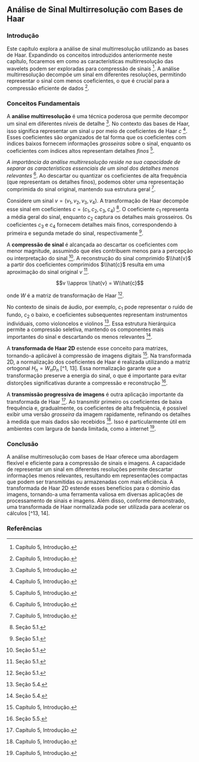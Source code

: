 ## Análise de Sinal Multirresolução com Bases de Haar

### Introdução
Este capítulo explora a análise de sinal multirresolução utilizando as bases de Haar. Expandindo os conceitos introduzidos anteriormente neste capítulo, focaremos em como as características multirresolução das wavelets podem ser exploradas para compressão de sinais [^1]. A análise multirresolução decompõe um sinal em diferentes resoluções, permitindo representar o sinal com menos coeficientes, o que é crucial para a compressão eficiente de dados [^1].

### Conceitos Fundamentais

A **análise multirresolução** é uma técnica poderosa que permite decompor um sinal em diferentes níveis de detalhe [^1]. No contexto das bases de Haar, isso significa representar um sinal *u* por meio de coeficientes de Haar *c* [^1]. Esses coeficientes são organizados de tal forma que os coeficientes com índices baixos fornecem informações *grosseiras* sobre o sinal, enquanto os coeficientes com índices altos representam detalhes *finos* [^1].

*A importância da análise multirresolução reside na sua capacidade de separar as características essenciais de um sinal dos detalhes menos relevantes* [^1]. Ao descartar ou quantizar os coeficientes de alta frequência (que representam os detalhes finos), podemos obter uma representação comprimida do sinal original, mantendo sua estrutura geral [^1].

Considere um sinal $v = (v_1, v_2, v_3, v_4)$. A transformação de Haar decompõe esse sinal em coeficientes $c = (c_1, c_2, c_3, c_4)$ [^2]. O coeficiente $c_1$ representa a média geral do sinal, enquanto $c_2$ captura os detalhes mais grosseiros. Os coeficientes $c_3$ e $c_4$ fornecem detalhes mais finos, correspondendo à primeira e segunda metade do sinal, respectivamente [^2].

A **compressão de sinal** é alcançada ao descartar os coeficientes com menor magnitude, assumindo que eles contribuem menos para a percepção ou interpretação do sinal [^2]. A reconstrução do sinal comprimido $\\hat{v}$ a partir dos coeficientes comprimidos $\\hat{c}$ resulta em uma aproximação do sinal original $v$ [^2].

$$v \\approx \\hat{v} = W\\hat{c}$$

onde $W$ é a matriz de transformação de Haar [^2].

No contexto de sinais de áudio, por exemplo, $c_1$ pode representar o ruído de fundo, $c_2$ o baixo, e coeficientes subsequentes representam instrumentos individuais, como violoncelos e violinos [^10]. Essa estrutura hierárquica permite a compressão seletiva, mantendo os componentes mais importantes do sinal e descartando os menos relevantes [^10].

A **transformada de Haar 2D** estende esse conceito para matrizes, tornando-a aplicável à compressão de imagens digitais [^1]. Na transformada 2D, a normalização dos coeficientes de Haar é realizada utilizando a matriz ortogonal $H_n = W_nD_n$ [^1, 13]. Essa normalização garante que a transformação preserve a energia do sinal, o que é importante para evitar distorções significativas durante a compressão e reconstrução [^13].

A **transmissão progressiva de imagens** é outra aplicação importante da transformada de Haar [^1]. Ao transmitir primeiro os coeficientes de baixa frequência e, gradualmente, os coeficientes de alta frequência, é possível exibir uma versão *grosseira* da imagem rapidamente, refinando os detalhes à medida que mais dados são recebidos [^1]. Isso é particularmente útil em ambientes com largura de banda limitada, como a internet [^1].

### Conclusão

A análise multirresolução com bases de Haar oferece uma abordagem flexível e eficiente para a compressão de sinais e imagens. A capacidade de representar um sinal em diferentes resoluções permite descartar informações menos relevantes, resultando em representações compactas que podem ser transmitidas ou armazenadas com mais eficiência. A transformada de Haar 2D estende esses benefícios para o domínio das imagens, tornando-a uma ferramenta valiosa em diversas aplicações de processamento de sinais e imagens. Além disso, conforme demonstrado, uma transformada de Haar normalizada pode ser utilizada para acelerar os cálculos [^13, 14].

### Referências
[^1]: Capítulo 5, Introdução.
[^2]: Seção 5.1.
[^10]: Seção 5.4.
[^13]: Seção 5.5.
[^14]: Seção 5.5, 5.6.

<!-- END -->